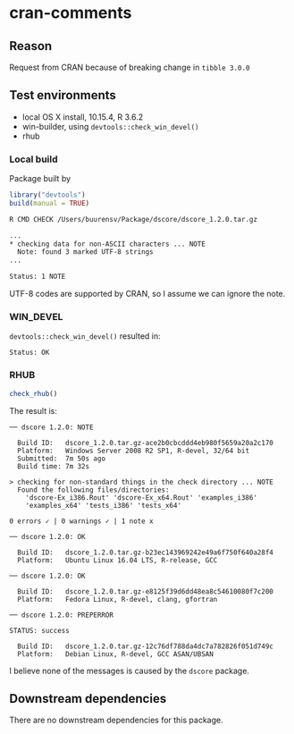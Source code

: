 cran-comments
================

## Reason

Request from CRAN because of breaking change in `tibble 3.0.0`

## Test environments

  - local OS X install, 10.15.4, R 3.6.2
  - win-builder, using `devtools::check_win_devel()`
  - rhub

### Local build

Package built by

``` r
library("devtools")
build(manual = TRUE)
```

``` bash
R CMD CHECK /Users/buurensv/Package/dscore/dscore_1.2.0.tar.gz

...
* checking data for non-ASCII characters ... NOTE
  Note: found 3 marked UTF-8 strings
...

Status: 1 NOTE
```

UTF-8 codes are supported by CRAN, so I assume we can ignore the note.

### WIN\_DEVEL

`devtools::check_win_devel()` resulted in:

    Status: OK

### RHUB

``` r
check_rhub()
```

The result is:

    ── dscore 1.2.0: NOTE
    
      Build ID:   dscore_1.2.0.tar.gz-ace2b0cbcddd4eb980f5659a20a2c170
      Platform:   Windows Server 2008 R2 SP1, R-devel, 32/64 bit
      Submitted:  7m 50s ago
      Build time: 7m 32s
    
    > checking for non-standard things in the check directory ... NOTE
      Found the following files/directories:
        'dscore-Ex_i386.Rout' 'dscore-Ex_x64.Rout' 'examples_i386'
        'examples_x64' 'tests_i386' 'tests_x64'
    
    0 errors ✓ | 0 warnings ✓ | 1 note x

    ── dscore 1.2.0: OK
    
      Build ID:   dscore_1.2.0.tar.gz-b23ec143969242e49a6f750f640a28f4
      Platform:   Ubuntu Linux 16.04 LTS, R-release, GCC

    ── dscore 1.2.0: OK
    
      Build ID:   dscore_1.2.0.tar.gz-e8125f39d6dd48ea8c54610080f7c200
      Platform:   Fedora Linux, R-devel, clang, gfortran

    ── dscore 1.2.0: PREPERROR
    
    STATUS: success
    
      Build ID:   dscore_1.2.0.tar.gz-12c76df788da4dc7a782826f051d749c
      Platform:   Debian Linux, R-devel, GCC ASAN/UBSAN

I believe none of the messages is caused by the `dscore` package.

## Downstream dependencies

There are no downstream dependencies for this package.
